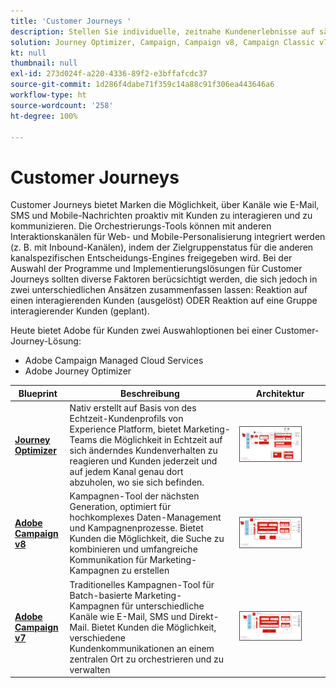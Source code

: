 ```yaml
---
title: 'Customer Journeys '
description: Stellen Sie individuelle, zeitnahe Kundenerlebnisse auf sämtlichen Geräten bereit.
solution: Journey Optimizer, Campaign, Campaign v8, Campaign Classic v7, Campaign Standard, Experience Platform
kt: null
thumbnail: null
exl-id: 273d024f-a220-4336-89f2-e3bffafcdc37
source-git-commit: 1d286f4dabe71f359c14a88c91f306ea443646a6
workflow-type: ht
source-wordcount: '258'
ht-degree: 100%

---
```


# Customer Journeys

Customer Journeys bietet Marken die Möglichkeit, über Kanäle wie E-Mail, SMS und Mobile-Nachrichten proaktiv mit Kunden zu interagieren und zu kommunizieren. Die Orchestrierungs-Tools können mit anderen Interaktionskanälen für Web- und Mobile-Personalisierung integriert werden (z. B. mit Inbound-Kanälen), indem der Zielgruppenstatus für die anderen kanalspezifischen Entscheidungs-Engines freigegeben wird. Bei der Auswahl der Programme und Implementierungslösungen für Customer Journeys sollten diverse Faktoren berücsichtigt werden, die sich jedoch in zwei unterschiedlichen Ansätzen zusammenfassen lassen: Reaktion auf einen interagierenden Kunden (ausgelöst) ODER Reaktion auf eine Gruppe interagierender Kunden (geplant).

Heute bietet Adobe für Kunden zwei Auswahloptionen bei einer Customer-Journey-Lösung:

<ul><li>Adobe Campaign Managed Cloud Services</li><li>Adobe Journey Optimizer</li></ul>

| Blueprint | Beschreibung | Architektur |
|---|---|---|
| **[Journey Optimizer](journey-optimizer.md)** | Nativ erstellt auf Basis von des Echtzeit-Kundenprofils von Experience Platform, bietet Marketing-Teams die Möglichkeit in Echtzeit auf sich änderndes Kundenverhalten zu reagieren und Kunden jederzeit und auf jedem Kanal genau dort abzuholen, wo sie sich befinden. | <img src="assets/ajo-architecture.svg" alt="Referenzarchitektur für die Blueprint „Journey Optimizer“" style="width:75%; border:1px solid #4a4a4a" /> |
| **[Adobe Campaign v8](campaign-v8.md)** | Kampagnen-Tool der nächsten Generation, optimiert für hochkomplexes Daten-Management und Kampagnenprozesse. Bietet Kunden die Möglichkeit, die Suche zu kombinieren und umfangreiche Kommunikation für Marketing-Kampagnen zu erstellen | <img src="assets/campaign-v8-architecture.svg" alt="Referenzarchitektur für die Blueprint „Campaign v8“" style="width:75%; border:1px solid #4a4a4a" /> |
| **[Adobe Campaign v7](campaign-v7.md)** | Traditionelles Kampagnen-Tool für Batch-basierte Marketing-Kampagnen für unterschiedliche Kanäle wie E-Mail, SMS und Direkt-Mail. Bietet Kunden die Möglichkeit, verschiedene Kundenkommunikationen an einem zentralen Ort zu orchestrieren und zu verwalten | <img src="assets/campaign-v7-architecture.svg" alt="Referenzarchitektur für die Blueprint „Campaign v7“" style="width:75%; border:1px solid #4a4a4a" /> |
